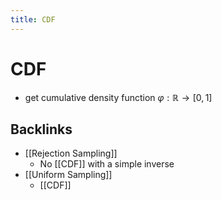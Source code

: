 ```yaml
---
title: CDF
---
```


# CDF
- get cumulative density function $\varphi : \mathbb{R} \rightarrow [0,1]$





## Backlinks
* [[Rejection Sampling]]
	* No [[CDF]] with a simple inverse
* [[Uniform Sampling]]
	* [[CDF]]

